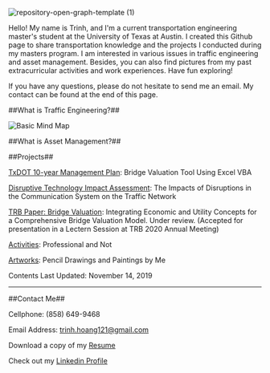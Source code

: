 ![repository-open-graph-template (1)](https://user-images.githubusercontent.com/47671910/69939218-e8bb4300-14a4-11ea-9c1e-c148af298a06.jpg)

Hello! My name is Trinh, and I'm a current transportation engineering master's student at the University of Texas at Austin. I created this Github page to share transportation knowledge and the projects I conducted during my masters program. I am interested in various issues in traffic engineering and asset management. Besides, you can also find pictures from my past extracurricular activities and work experiences. Have fun exploring!

If you have any questions, please do not hesitate to send me an email. My contact can be found at the end of this page.

##What is Traffic Engineering?##

![Basic Mind Map](https://user-images.githubusercontent.com/47671910/71653181-ae85d100-2cf0-11ea-9e52-e5a197a3ea86.png)

##What is Asset Management?##

##Projects##

[TxDOT 10-year Management Plan](https://trinhshub.github.io/Bridge-Management/): Bridge Valuation Tool Using Excel VBA

[Disruptive Technology Impact Assessment](https://trinhshub.github.io/Navigation-Systems-Disruptions/): The Impacts of Disruptions in the Communication System on the Traffic Network

[TRB Paper: Bridge Valuation](https://trinhshub.github.io/Papers/): Integrating Economic and Utility Concepts for a Comprehensive Bridge Valuation Model. Under review. (Accepted for presentation in a Lectern Session at TRB 2020 Annual Meeting)

[Activities](https://trinhshub.github.io/Activities/): Professional and Not

[Artworks](https://trinhshub.github.io/Artworks/): Pencil Drawings and Paintings by Me
  
Contents Last Updated: November 14, 2019

____________________________________________________________________________________________________________________________

##Contact Me##

Cellphone: (858) 649-9468

Email Address: trinh.hoang121@gmail.com

Download a copy of my [Resume](https://github.com/trinhshub/Navigation-Systems-Disruptions/files/3821247/Resume.-.Trinh.Hoang.docx)

Check out my [Linkedin Profile](https://www.linkedin.com/in/trinhhoang1/)



